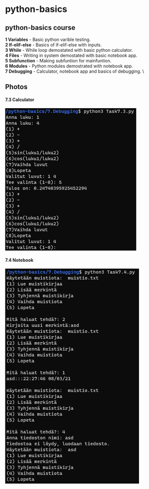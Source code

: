 # python-basics
## python-basics course

**1 Variables** - Basic python varible testing. \
**2 If-elif-else** - Basics of if-elif-else with inputs. \
**3 While** -  While loop demostated with basic python calculator. \
**4 Files** - Writing in system demostated with basic notebook app. \
**5 Subfunction** - Making subfuntion for mainfuntion. \
**6 Modules** - Python modules demostrated with notebook app. \
**7 Debugging** - Calculator, notebook app and basics of debugging. \


## Photos
#### 7.3 Calculator
![Calculator](/img/t7k3.png)
#### 7.4 Notebook
![Notebook](/img/t7k4.png)

